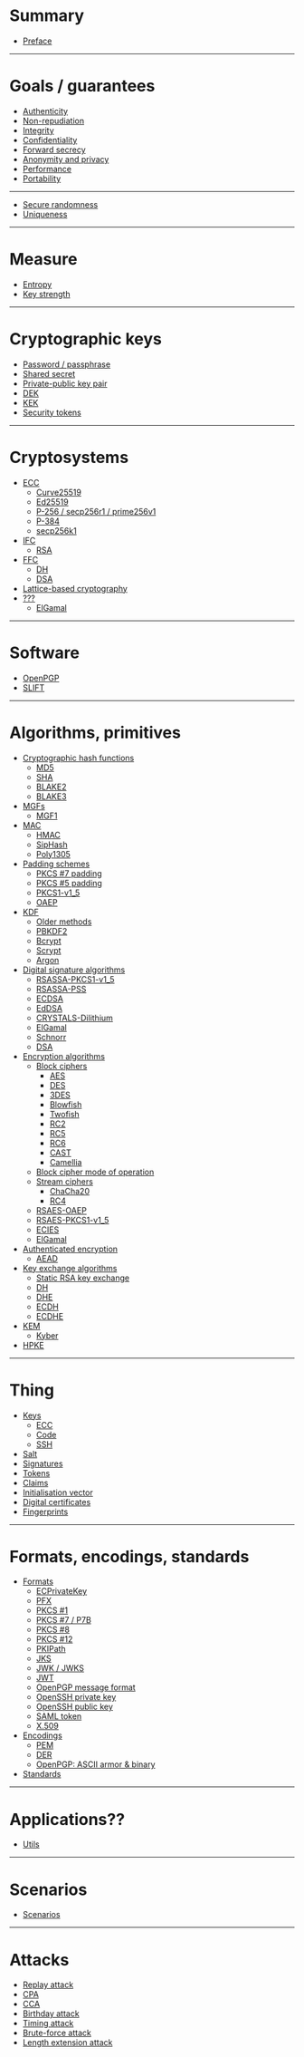 # Summary

- [Preface](./preface.md)

---

# Goals / guarantees

- [Authenticity](./goals/authenticity.md)
- [Non-repudiation](./goals/non-repudiation.md)
- [Integrity](./goals/integrity.md)
- [Confidentiality](./goals/confidentiality.md)
- [Forward secrecy](./goals/forward-secrecy.md)
- [Anonymity and privacy]()
- [Performance](./goals/performance.md)
- [Portability](./goals/portability.md)

---

- [Secure randomness](./primitives/secure-randomness.md)
- [Uniqueness]()

---

# Measure

- [Entropy](./measure/entropy.md)
- [Key strength](./measure/key-strength.md)

---

# Cryptographic keys

- [Password / passphrase](./cryptographic-keys/password-passphrase.md)
- [Shared secret](./cryptographic-keys/shared-secret.md)
- [Private-public key pair](./cryptographic-keys/private-public-key-pair.md)
- [DEK](./cryptographic-keys/dek.md)
- [KEK](./cryptographic-keys/kek.md)
- [Security tokens](./cryptographic-keys/security-tokens.md)

---

# Cryptosystems

- [ECC](./cryptosystems/ecc/index.md)
  - [Curve25519](./cryptosystems/ecc/curve25519.md)
  - [Ed25519](./cryptosystems/ecc/ed25519.md)
  - [P-256 / secp256r1 / prime256v1](./cryptosystems/ecc/p-256.md)
  - [P-384](./cryptosystems/ecc/p-384.md)
  - [secp256k1]()
- [IFC](./cryptosystems/ifc/index.md)
  - [RSA](./cryptosystems/ifc/rsa/index.md)
- [FFC]()
  - [DH]()
  - [DSA](./cryptosystems/ffc/dsa.md)
- [Lattice-based cryptography](./cryptosystems/lattice-based-cryptography/index.md)
- [???]()
  - [ElGamal]()

---

# Software

- [OpenPGP](./software/openpgp.md)
- [SLIFT](./software/slift.md)

---

# Algorithms, primitives

- [Cryptographic hash functions](./primitives/cryptographic-hash-functions/index.md)
    - [MD5](./primitives/cryptographic-hash-functions/md5.md)
    - [SHA](./primitives/cryptographic-hash-functions/sha.md)
    - [BLAKE2](./primitives/cryptographic-hash-functions/blake2.md)
    - [BLAKE3](./primitives/cryptographic-hash-functions/blake3.md)
- [MGFs](./primitives/mask-generation-functions/index.md)
  - [MGF1](./primitives/mask-generation-functions/mgf1.md)
- [MAC](./primitives/mac/index.md)
    - [HMAC](./primitives/mac/hmac.md)
    - [SipHash]()
    - [Poly1305](./primitives/mac/poly1305.md)
- [Padding schemes](./primitives/padding-schemes/index.md)
  - [PKCS #7 padding](./primitives/padding-schemes/pkcs7-padding.md)
  - [PKCS #5 padding](./primitives/padding-schemes/pkcs5-padding.md)
  - [PKCS1-v1_5](./primitives/padding-schemes/PKCS1-v1_5.md)
  - [OAEP](./primitives/padding-schemes/oaep.md)
- [KDF](./primitives/kdf/index.md)
    - [Older methods](./primitives/kdf/older-methods.md)
    - [PBKDF2](./primitives/kdf/pbkdf2.md)
    - [Bcrypt]()
    - [Scrypt]()
    - [Argon]()
- [Digital signature algorithms](./primitives/digital-signature-algorithms/index.md)
  - [RSASSA-PKCS1-v1_5](./primitives/digital-signature-algorithms/rsassa-pkcs1-v1_5.md)
  - [RSASSA-PSS](./primitives/digital-signature-algorithms/rsassa-pss.md)
  - [ECDSA](./primitives/digital-signature-algorithms/ecdsa.md)
  - [EdDSA](./primitives/digital-signature-algorithms/eddsa.md)
  - [CRYSTALS-Dilithium](./primitives/digital-signature-algorithms/crystals-dilithium.md)
  - [ElGamal]()
  - [Schnorr](./primitives/digital-signature-algorithms/schnorr.md)
  - [DSA]()
- [Encryption algorithms](./primitives/encryption-algorithms/index.md)
  - [Block ciphers](./primitives/encryption-algorithms/block-ciphers/index.md)
    - [AES](./primitives/encryption-algorithms/block-ciphers/aes.md)
    - [DES](./primitives/encryption-algorithms/block-ciphers/des.md)
    - [3DES](./primitives/encryption-algorithms/block-ciphers/3des.md)
    - [Blowfish]()
    - [Twofish]()
    - [RC2]()
    - [RC5]()
    - [RC6]()
    - [CAST]()
    - [Camellia]()
  - [Block cipher mode of operation](./primitives/encryption-algorithms/block-cipher-mode-of-operation.md)
  - [Stream ciphers]()
    - [ChaCha20](./primitives/encryption-algorithms/stream-ciphers/chacha20.md)
    - [RC4](./primitives/encryption-algorithms/stream-ciphers/rc4.md)
  - [RSAES-OAEP](./primitives/encryption-algorithms/rsa.md)
  - [RSAES-PKCS1-v1_5](./primitives/encryption-algorithms/rsaes-pkcs1-v1_5.md)
  - [ECIES](./primitives/encryption-algorithms/ecies.md)
  - [ElGamal]()
- [Authenticated encryption](./primitives/authenticated-encryption/index.md)
  - [AEAD](./primitives/authenticated-encryption/aead.md)
- [Key exchange algorithms](./primitives/key-exchange-algorithms/index.md)
    - [Static RSA key exchange](./primitives/key-exchange-algorithms/static-rsa-key-exchange.md)
    - [DH](./primitives/key-exchange-algorithms/dh.md)
    - [DHE](primitives/key-exchange-algorithms/dhe.md)
    - [ECDH](./primitives/key-exchange-algorithms/ecdh.md)
    - [ECDHE](./primitives/key-exchange-algorithms/ecdhe.md)
- [KEM](./primitives/kem/index.md)
  - [Kyber](./primitives/kem/kyber.md)
- [HPKE](./primitives/hpke.md)

---

# Thing

- [Keys]()
    - [ECC](./applications/keys/ecc.md)
    - [Code](./applications/code.md)
    - [SSH](./applications/keys/ssh.md)
- [Salt]()
- [Signatures]()
- [Tokens]()
- [Claims]()
- [Initialisation vector]()
- [Digital certificates](./applications/digital-certificate.md)
- [Fingerprints](./applications/fingerprint.md)

---

# Formats, encodings, standards

- [Formats](./formats/index.md)
  - [ECPrivateKey](./formats/ecprivatekey.md)
  - [PFX](./formats/pfx.md)
  - [PKCS #1](./formats/pkcs1.md)
  - [PKCS #7 / P7B](./formats/pkcs7.md)
  - [PKCS #8](./formats/pkcs8.md)
  - [PKCS #12](./formats/pkcs12.md)
  - [PKIPath](./formats/pkipath.md)
  - [JKS](./formats/jks.md)
  - [JWK / JWKS](./formats/jwk.md)
  - [JWT](./formats/jwt.md)
  - [OpenPGP message format](./formats/openpgp-message-format.md)
  - [OpenSSH private key](./formats/openssh-private-key.md)
  - [OpenSSH public key](./formats/openssh-public-key-format.md)
  - [SAML token](./formats/saml-token.md)
  - [X.509](./formats/x509.md)
- [Encodings](./encodings/index.md)
  - [PEM](./encodings/pem.md)
  - [DER](./encodings/der.md)
  - [OpenPGP: ASCII armor & binary](./encodings/openpgp.md)
- [Standards](./standards.md)

---

# Applications??

- [Utils](./applications/utils.md)

---

# Scenarios

- [Scenarios](./scenarios.md)

---

# Attacks

- [Replay attack](./attacks/replay-attack.md)
- [CPA](./attacks/chosen-plaintext-attack.md)
- [CCA]()
- [Birthday attack](./attacks/birthday-attack.md)
- [Timing attack](./attacks/timing-attack.md)
- [Brute-force attack]()
- [Length extension attack]()
